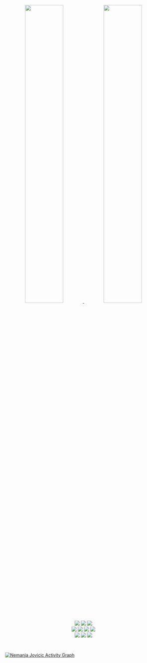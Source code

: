 <p align="center">
  <a href="https://www.linkedin.com/in/nemanja-jovicic-4a4695244/">
    <img width="49.5%" src="https://github-readme-stats-iota-three-67.vercel.app/api?username=CoekCx&show_icons=true&theme=dark&hide_border=true&icon_color=f28a00" />
    <img width="49.5%" src="https://nirzak-streak-stats.vercel.app?user=CoekCx&theme=dark&hide_border=true&mode=weekly&hide_longest_streak=true" />
  </a>
</p>

<br/>

<p>
  <div align="center">
    <img src="https://img.shields.io/badge/-C%23-000?style=for-the-badge&logo=sharp&color=151515&logoColor=000&labelColor=f28a00">
    <img src="https://img.shields.io/badge/-Java-000?style=for-the-badge&logo=coffeescript&color=151515&logoColor=000&labelColor=f28a00">
    <img src="https://img.shields.io/badge/-Python-000?style=for-the-badge&logo=python&color=151515&logoColor=000&labelColor=f28a00">
  </div>
  <div align="center">
    <img src="https://img.shields.io/badge/-ASP.NET%20Core-000?style=for-the-badge&logo=dotnet&color=151515&logoColor=000&labelColor=f28a00">
    <img src="https://img.shields.io/badge/-Spring%20Boot-000?style=for-the-badge&logo=spring-boot&color=151515&logoColor=000&labelColor=f28a00">
    <img src="https://img.shields.io/badge/-React-000?style=for-the-badge&logo=react&color=151515&logoColor=000&labelColor=f28a00">
    <img src="https://img.shields.io/badge/-Vue.js-000?style=for-the-badge&logo=vue.js&color=151515&logoColor=000&labelColor=f28a00">
  </div>
  <div align="center">
    <img src="https://img.shields.io/badge/-Docker-000?style=for-the-badge&logo=docker&color=151515&logoColor=000&labelColor=f28a00">
    <img src="https://img.shields.io/badge/-Azure-000?style=for-the-badge&logo=icloud&color=151515&logoColor=000&labelColor=f28a00">
    <img src="https://img.shields.io/badge/-AWS-000?style=for-the-badge&logo=amazonwebservices&color=151515&logoColor=000&labelColor=f28a00">
  </div>
</p>

<br/>

[![Nemanja Jovicic Activity Graph](https://github-readme-activity-graph.vercel.app/graph?username=CoekCx&hide_border=true&bg_color=151515&color=fff&line=f28a00&point=f28a00)](https://www.linkedin.com/in/nemanja-jovicic-4a4695244/)
